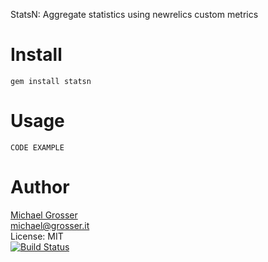 StatsN: Aggregate statistics using newrelics custom metrics

Install
=======

    gem install statsn

Usage
=====

    CODE EXAMPLE

Author
======
[Michael Grosser](http://grosser.it)<br/>
michael@grosser.it<br/>
License: MIT<br/>
[![Build Status](https://travis-ci.org/grosser/statsn.png)](https://travis-ci.org/grosser/statsn)
